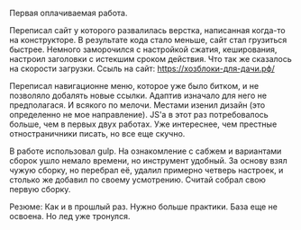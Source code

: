 Первая оплачиваемая работа.

Переписал сайт у которого развалилась верстка, написанная когда-то на конструкторе. В результате кода стало меньше, сайт стал грузиться быстрее. 
Немного заморочился с настройкой сжатия, кеширования, настроил заголовки с истекшим сроком действия. Что так же сказалось на скорости загрузки.
Ссыль на сайт: https://хозблоки-для-дачи.рф/

Переписал навигационне меню, которое уже было битком, и не позволяло добалять новые ссылки. Адаптив изначало для него не предполагася. И всякого по мелочи. 
Местами изенил дизайн (это определенно не мое направление). JS'а в этот раз потребовалось больше, чем в первых двух работах. Уже интереснее, чем престные отностраничники писать, но все еще скучно.

В работе использовал gulp. На ознакомление с сабжем и вариантами сборок ушло немало времени, но инструмент удобный. За основу взял чужую сборку, но перебрал её, удалил примерно четверь настроек, 
и столько же добавил по своему усмотрению. Считай собрал свою первую сборку.

Резюме:
    Как и в прошлый раз. Нужно больше практики. База еще не освоена. Но лед уже тронулся.
